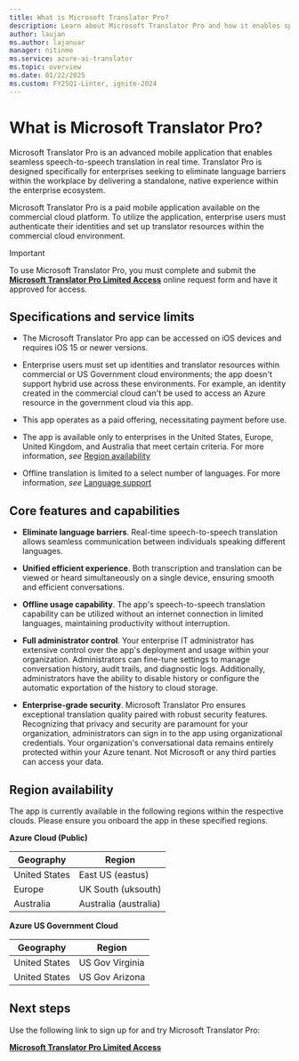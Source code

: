 ```yaml
---
title: What is Microsoft Translator Pro?
description: Learn about Microsoft Translator Pro and how it enables speech-to-speech translated conversations within your enterprise ecosystem.
author: laujan
ms.author: lajanuar
manager: nitinme
ms.service: azure-ai-translator
ms.topic: overview
ms.date: 01/22/2025
ms.custom: FY25Q1-Linter, ignite-2024
---
```


# What is Microsoft Translator Pro?

Microsoft Translator Pro is an advanced mobile application that enables seamless speech-to-speech translation in real time. Translator Pro is designed specifically for enterprises seeking to eliminate language barriers within the workplace by delivering a standalone, native experience within the enterprise ecosystem.

Microsoft Translator Pro is a paid mobile application available on the commercial cloud platform. To utilize the application, enterprise users must authenticate their identities and set up translator resources within the commercial cloud environment.

  > [!IMPORTANT]
  >
  > To use Microsoft Translator Pro, you must complete and submit the [**Microsoft Translator Pro Limited Access**](https://aka.ms/TranslatorProGatingForm) online request form and have it approved for access.
  >

## Specifications and service limits

* The Microsoft Translator Pro app can be accessed on iOS devices and requires iOS 15 or newer versions.

* Enterprise users must set up identities and translator resources within commercial or US Government cloud environments; the app doesn't support hybrid use across these environments. For example, an identity created in the commercial cloud can't be used to access an Azure resource in the government cloud via this app.

* This app operates as a paid offering, necessitating payment before use.

* The app is available only to enterprises in the United States, Europe, United Kingdom, and Australia that meet certain criteria. For more information, *see* [Region availability](#region-availability)

* Offline translation is limited to a select number of languages. For more information, *see* [Language support](language-support.md)

## Core features and capabilities

* **Eliminate language barriers**. Real-time speech-to-speech translation allows seamless communication between individuals speaking different languages.

* **Unified efficient experience**. Both transcription and translation can be viewed or heard simultaneously on a single device, ensuring smooth and efficient conversations.

* **Offline usage capability**. The app's speech-to-speech translation capability can be utilized without an internet connection in limited languages, maintaining productivity without interruption.

* **Full administrator control**. Your enterprise IT administrator has extensive control over the app's deployment and usage within your organization. Administrators can fine-tune settings to manage conversation history, audit trails, and diagnostic logs. Additionally, administrators have the ability to disable history or configure the automatic exportation of the history to cloud storage.

* **Enterprise-grade security**. Microsoft Translator Pro ensures exceptional translation quality paired with robust security features. Recognizing that privacy and security are paramount for your organization, administrators can sign in to the app using organizational credentials. Your organization's conversational data remains entirely protected within your Azure tenant. Not Microsoft or any third parties can access your data.

## Region availability

The app is currently available in the following regions within the respective clouds. Please ensure you onboard the app in these specified regions.

**Azure Cloud (Public)**

|Geography|Region|
|---|---|
|United States|East US (eastus)|
|Europe|UK South (uksouth)|
|Australia| Australia (australia)|

**Azure US Government Cloud**

|Geography|Region|
|---|---|
|United States|US Gov Virginia|
|United States|US Gov Arizona|


## Next steps

Use the following link to sign up for and try Microsoft Translator Pro:

[**Microsoft Translator Pro Limited Access**](https://aka.ms/TranslatorProGatingForm)
